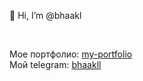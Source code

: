 👋 Hi, I’m @bhaakl


<br/>
<p>Мое портфолио:&nbsp;<a href="https://bhaakl.github.io/my-portfolio" rel="nofollow">my-portfolio</a>
<br>Мой telegram: <a href="http://t.me/bhaakll" rel="nofollow">bhaakll</a> </p>
<!---
bhaakl/bhaakl is a ✨ special ✨ repository because its `README.md` (this file) appears on your GitHub profile.
You can click the Preview link to take a look at your changes.
--->
